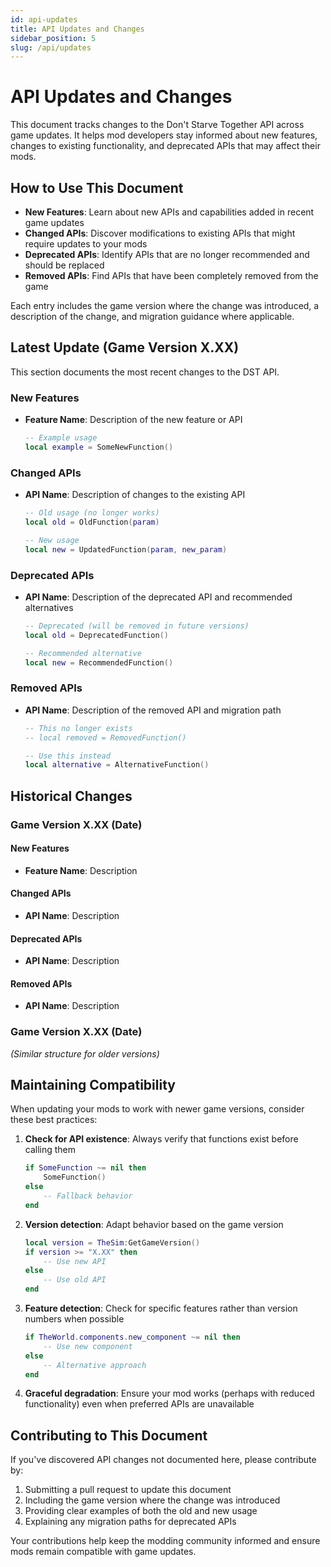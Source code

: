 ```yaml
---
id: api-updates
title: API Updates and Changes
sidebar_position: 5
slug: /api/updates
---
```


# API Updates and Changes

This document tracks changes to the Don't Starve Together API across game updates. It helps mod developers stay informed about new features, changes to existing functionality, and deprecated APIs that may affect their mods.

## How to Use This Document

- **New Features**: Learn about new APIs and capabilities added in recent game updates
- **Changed APIs**: Discover modifications to existing APIs that might require updates to your mods
- **Deprecated APIs**: Identify APIs that are no longer recommended and should be replaced
- **Removed APIs**: Find APIs that have been completely removed from the game

Each entry includes the game version where the change was introduced, a description of the change, and migration guidance where applicable.

## Latest Update (Game Version X.XX)

This section documents the most recent changes to the DST API.

### New Features

- **Feature Name**: Description of the new feature or API
  ```lua
  -- Example usage
  local example = SomeNewFunction()
  ```

### Changed APIs

- **API Name**: Description of changes to the existing API
  ```lua
  -- Old usage (no longer works)
  local old = OldFunction(param)
  
  -- New usage
  local new = UpdatedFunction(param, new_param)
  ```

### Deprecated APIs

- **API Name**: Description of the deprecated API and recommended alternatives
  ```lua
  -- Deprecated (will be removed in future versions)
  local old = DeprecatedFunction()
  
  -- Recommended alternative
  local new = RecommendedFunction()
  ```

### Removed APIs

- **API Name**: Description of the removed API and migration path
  ```lua
  -- This no longer exists
  -- local removed = RemovedFunction()
  
  -- Use this instead
  local alternative = AlternativeFunction()
  ```

## Historical Changes

### Game Version X.XX (Date)

#### New Features

- **Feature Name**: Description

#### Changed APIs

- **API Name**: Description

#### Deprecated APIs

- **API Name**: Description

#### Removed APIs

- **API Name**: Description

### Game Version X.XX (Date)

*(Similar structure for older versions)*

## Maintaining Compatibility

When updating your mods to work with newer game versions, consider these best practices:

1. **Check for API existence**: Always verify that functions exist before calling them
   ```lua
   if SomeFunction ~= nil then
       SomeFunction()
   else
       -- Fallback behavior
   end
   ```

2. **Version detection**: Adapt behavior based on the game version
   ```lua
   local version = TheSim:GetGameVersion()
   if version >= "X.XX" then
       -- Use new API
   else
       -- Use old API
   end
   ```

3. **Feature detection**: Check for specific features rather than version numbers when possible
   ```lua
   if TheWorld.components.new_component ~= nil then
       -- Use new component
   else
       -- Alternative approach
   end
   ```

4. **Graceful degradation**: Ensure your mod works (perhaps with reduced functionality) even when preferred APIs are unavailable

## Contributing to This Document

If you've discovered API changes not documented here, please contribute by:

1. Submitting a pull request to update this document
2. Including the game version where the change was introduced
3. Providing clear examples of both the old and new usage
4. Explaining any migration paths for deprecated APIs

Your contributions help keep the modding community informed and ensure mods remain compatible with game updates. 